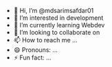 - 👋 Hi, I’m @mdsarimsafdar01
- 👀 I’m interested in development
- 🌱 I’m currently learning Webdev
- 💞️ I’m looking to collaborate on 
- 📫 How to reach me ...
- 😄 Pronouns: ...
- ⚡ Fun fact: ...

<!---
mdsarimsafdar01/mdsarimsafdar01 is a ✨ special ✨ repository because its `README.md` (this file) appears on your GitHub profile.
You can click the Preview link to take a look at your changes.
--->

